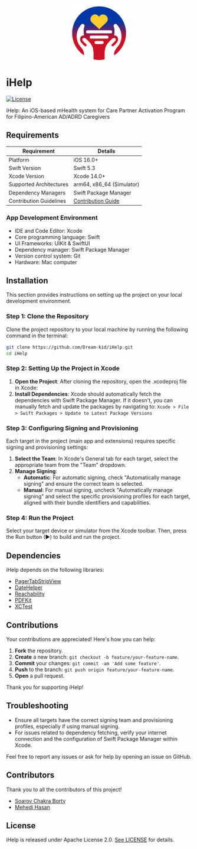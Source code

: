 <p align="center">
  <img src="https://github.com/Dream-kid/iHelp/blob/main/iHelp/Resources/Assets.xcassets/AppLogo.imageset/AppLogo.png" width="150" height="150" />
</p> 
 
 # iHelp
 
[![License](https://img.shields.io/badge/License-Apache_2.0-blue.svg)](https://opensource.org/licenses/Apache-2.0)

iHelp: An iOS-based mHealth system for Care Partner Activation Program for Filipino-American AD/ADRD Caregivers
## Requirements

| Requirement            | Details                                          |
|------------------------|--------------------------------------------------|
| Platform               | iOS 16.0+                                        |
| Swift Version          | Swift 5.3                                       |
| Xcode Version          | Xcode 14.0+                                      |
| Supported Architectures| arm64, x86_64 (Simulator)                        |
| Dependency Managers    | Swift Package Manager                            |
| Contribution Guidelines| [Contribution Guide](#contributions)             |


### App Development Environment
* IDE and Code Editor: Xcode
* Core programming language: Swift
* UI Frameworks: UIKit & SwiftUI
* Dependency manager: Swift Package Manager
* Version control system: Git
* Hardware: Mac computer


## Installation

This section provides instructions on setting up the project on your local development environment.

### Step 1: Clone the Repository

Clone the project repository to your local machine by running the following command in the terminal:

```bash
git clone https://github.com/Dream-kid/iHelp.git
cd iHelp
```

### Step 2: Setting Up the Project in Xcode
1. **Open the Project**: After cloning the repository, open the .xcodeproj file in Xcode:
2. **Install Dependencies**: Xcode should automatically fetch the dependencies with Swift Package Manager. If it doesn't, you can manually fetch and update the packages by navigating to: `Xcode > File > Swift Packages > Update to Latest Package Versions`

### Step 3:  Configuring Signing and Provisioning
Each target in the project (main app and extensions) requires specific signing and provisioning settings:
1. **Select the Team**: In Xcode's General tab for each target, select the appropriate team from the "Team" dropdown.
2. **Manage Signing**:
   - **Automatic**: For automatic signing, check "Automatically manage signing" and ensure the correct team is selected.
   - **Manual**: For manual signing, uncheck "Automatically manage signing" and select the specific provisioning profiles for each target, aligned with their bundle identifiers and capabilities.

### Step 4: Run the Project
Select your target device or simulator from the Xcode toolbar. Then, press the Run button (▶) to build and run the project.

## Dependencies

iHelp depends on the following libraries:

- [PagerTabStripView](https://github.com/xmartlabs/PagerTabStripView)
- [DateHelper](https://github.com/melvitax/DateHelper)
- [Reachability](https://github.com/ashleymills/Reachability.swift)
- [PDFKit](https://developer.apple.com/documentation/pdfkit)
- [XCTest](https://github.com/swiftlang/swift-corelibs-xctest)

## Contributions
Your contributions are appreciated! Here's how you can help:

1. **Fork** the repository.
2. **Create** a new branch: `git checkout -b feature/your-feature-name`.
3. **Commit** your changes: `git commit -am 'Add some feature'`.
4. **Push** to the branch: `git push origin feature/your-feature-name`.
5. **Open** a pull request.

Thank you for supporting iHelp!



## Troubleshooting
- Ensure all targets have the correct signing team and provisioning profiles, especially if using manual signing.
- For issues related to dependency fetching, verify your internet connection and the configuration of Swift Package Manager within Xcode.

Feel free to report any issues or ask for help by opening an issue on GitHub.

## Contributors
Thank you to all the contributors of this project!

- [Soarov Chakra Borty](https://github.com/Dream-kid)
- [Mehedi Hasan](https://github.com/mehediy)


## License

iHelp is released under Apache License 2.0. [See LICENSE](https://github.com/Dream-kid/iHelp/blob/main/LICENSE) for details.
